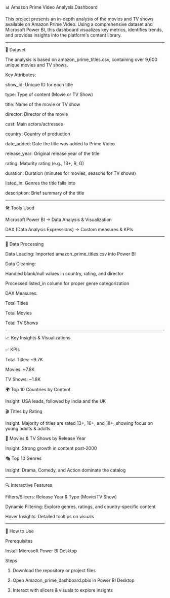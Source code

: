 📊 Amazon Prime Video Analysis Dashboard

This project presents an in-depth analysis of the movies and TV shows available on Amazon Prime Video. Using a comprehensive dataset and Microsoft Power BI, this dashboard visualizes key metrics, identifies trends, and provides insights into the platform's content library.


---

📂 Dataset

The analysis is based on amazon_prime_titles.csv, containing over 9,600 unique movies and TV shows.

Key Attributes:

show_id: Unique ID for each title

type: Type of content (Movie or TV Show)

title: Name of the movie or TV show

director: Director of the movie

cast: Main actors/actresses

country: Country of production

date_added: Date the title was added to Prime Video

release_year: Original release year of the title

rating: Maturity rating (e.g., 13+, R, G)

duration: Duration (minutes for movies, seasons for TV shows)

listed_in: Genres the title falls into

description: Brief summary of the title



---

🛠️ Tools Used

Microsoft Power BI → Data Analysis & Visualization

DAX (Data Analysis Expressions) → Custom measures & KPIs



---

🔄 Data Processing

Data Loading: Imported amazon_prime_titles.csv into Power BI

Data Cleaning:

Handled blank/null values in country, rating, and director

Processed listed_in column for proper genre categorization


DAX Measures:

Total Titles

Total Movies

Total TV Shows




---

📈 Key Insights & Visualizations

✅ KPIs

Total Titles: ~9.7K

Movies: ~7.8K

TV Shows: ~1.8K


🌍 Top 10 Countries by Content

Insight: USA leads, followed by India and the UK


🎬 Titles by Rating

Insight: Majority of titles are rated 13+, 16+, and 18+, showing focus on young adults & adults


📆 Movies & TV Shows by Release Year

Insight: Strong growth in content post-2000


🎭 Top 10 Genres

Insight: Drama, Comedy, and Action dominate the catalog



---

🔍 Interactive Features

Filters/Slicers: Release Year & Type (Movie/TV Show)

Dynamic Filtering: Explore genres, ratings, and country-specific content

Hover Insights: Detailed tooltips on visuals



---

🚀 How to Use

Prerequisites

Install Microsoft Power BI Desktop


Steps

1. Download the repository or project files


2. Open Amazon_prime_dashboard.pbix in Power BI Desktop


3. Interact with slicers & visuals to explore insights